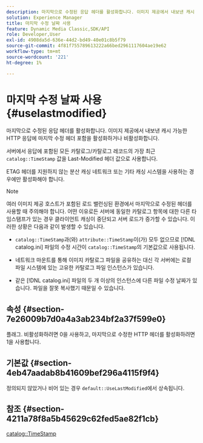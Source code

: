 ```yaml
---
description: 마지막으로 수정된 응답 헤더를 활성화합니다. 이미지 제공에서 내보낸 캐시 가능한 HTTP 응답에 마지막 수정 헤더 포함을 활성화하거나 비활성화합니다.
solution: Experience Manager
title: 마지막 수정 날짜 사용
feature: Dynamic Media Classic,SDK/API
role: Developer,User
exl-id: 4908da5d-636e-44d2-bd49-40e01c8b5f79
source-git-commit: 4f81f755789613222a66bed2961117604ae19e62
workflow-type: tm+mt
source-wordcount: '221'
ht-degree: 1%

---
```


# 마지막 수정 날짜 사용{#uselastmodified}

마지막으로 수정된 응답 헤더를 활성화합니다. 이미지 제공에서 내보낸 캐시 가능한 HTTP 응답에 마지막 수정 헤더 포함을 활성화하거나 비활성화합니다.

서버에서 응답에 포함된 모든 카탈로그/카탈로그 레코드의 가장 최근 `catalog::TimeStamp` 값을 Last-Modified 헤더 값으로 사용합니다.

ETAG 헤더를 지원하지 않는 분산 캐싱 네트워크 또는 기타 캐싱 시스템을 사용하는 경우에만 활성화해야 합니다.

>[!NOTE]
>
>여러 이미지 제공 호스트가 포함된 로드 밸런싱된 환경에서 마지막으로 수정된 헤더를 사용할 때 주의해야 합니다. 어떤 이유로든 서버에 동일한 카탈로그 항목에 대한 다른 타임스탬프가 있는 경우 클라이언트 캐싱이 중단되고 서버 로드가 증가할 수 있습니다. 이러한 상황은 다음과 같이 발생할 수 있습니다.
>
>* `catalog::TimeStamp`과(와) `attribute::TimeStamp`이(가) 모두 없으므로 [!DNL catalog.ini] 파일의 수정 시간이 `catalog::TimeStamp`의 기본값으로 사용됩니다.
>
>* 네트워크 마운트를 통해 이미지 카탈로그 파일을 공유하는 대신 각 서버에는 로컬 파일 시스템에 있는 고유한 카탈로그 파일 인스턴스가 있습니다.
>* 같은 [!DNL catalog.ini] 파일의 두 개 이상의 인스턴스에 다른 파일 수정 날짜가 있습니다. 파일을 잘못 복사했기 때문일 수 있습니다.
>

## 속성 {#section-7e26009b7d0a4a3ab234bf2a37f599e0}

플래그. 비활성화하려면 0을 사용하고, 마지막으로 수정한 HTTP 헤더를 활성화하려면 1을 사용합니다.

## 기본값 {#section-4eb47aadab8b41609bef296a4115f9f4}

정의되지 않았거나 비어 있는 경우 `default::UseLastModified`에서 상속됩니다.

## 참조 {#section-4211a78f8a5b45629c62fed5ae82f1cb}

[catalog::TimeStamp](../../../../../is-api/image-catalog/image-serving-api-ref/c-image-catalog-reference/c-image-svg-data-reference/c-image-data-reference/r-timestamp-cat.md#reference-59a27b72f4cb4a53a3baba83214c4ded)

